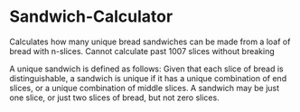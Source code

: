 # Sandwich-Calculator
Calculates how many unique bread sandwiches can be made from a loaf of bread with n-slices. Cannot calculate past 1007 slices without breaking 


A unique sandwich is defined as follows:
Given that each slice of bread is distinguishable, a sandwich is unique if it has a unique combination of end slices,
or a unique combination of middle slices. A sandwich may be just one slice, or just two slices of bread, but not zero slices.
